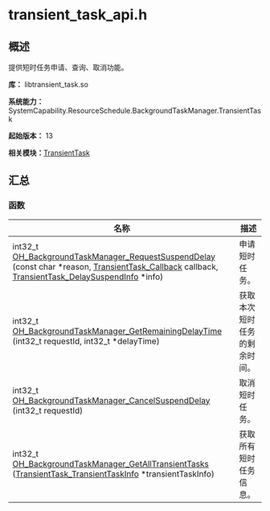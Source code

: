 # transient_task_api.h


## 概述

提供短时任务申请、查询、取消功能。

**库：** libtransient_task.so

**系统能力：** SystemCapability.ResourceSchedule.BackgroundTaskManager.TransientTask

**起始版本：** 13

**相关模块：**[TransientTask](_transient_task.md)


## 汇总


### 函数

| 名称 | 描述 | 
| -------- | -------- |
| int32_t [OH_BackgroundTaskManager_RequestSuspendDelay](_transient_task.md#oh_backgroundtaskmanager_requestsuspenddelay) (const char \*reason, [TransientTask_Callback](_transient_task.md#transienttask_callback) callback, [TransientTask_DelaySuspendInfo](_transient_task___delay_suspend_info.md) \*info) | 申请短时任务。 | 
| int32_t [OH_BackgroundTaskManager_GetRemainingDelayTime](_transient_task.md#oh_backgroundtaskmanager_getremainingdelaytime) (int32_t requestId, int32_t \*delayTime) | 获取本次短时任务的剩余时间。 | 
| int32_t [OH_BackgroundTaskManager_CancelSuspendDelay](_transient_task.md#oh_backgroundtaskmanager_cancelsuspenddelay) (int32_t requestId) | 取消短时任务。 |
| int32_t [OH_BackgroundTaskManager_GetAllTransientTasks](_transient_task.md#oh_backgroundtaskmanager_getalltransienttasks) ([TransientTask_TransientTaskInfo](_transient_task.md#_transient_task___transient_task_info.md) \*transientTaskInfo)                                                                  | 获取所有短时任务信息。    |  